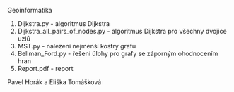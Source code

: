 Geoinformatika 

1. Dijkstra.py - algoritmus Dijkstra
2. Dijkstra_all_pairs_of_nodes.py - algoritmus Dijkstra pro všechny dvojice uzlů
3. MST.py - nalezení nejmenší kostry grafu
4. Bellman_Ford.py - řešení úlohy pro grafy se záporným ohodnocením hran
5. Report.pdf - report

Pavel Horák a Eliška Tomášková
